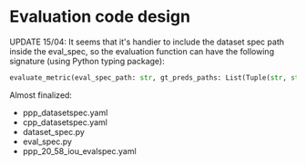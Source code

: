 # Evaluation code design

UPDATE 15/04: It seems that it's handier to include the dataset spec path inside the eval_spec, so the evaluation function can have the following signature (using Python typing package):

```python
evaluate_metric(eval_spec_path: str, gt_preds_paths: List(Tuple(str, str))) -> Dict(str, Union(float, list))
```

Almost finalized:
 - ppp_datasetspec.yaml
 - cpp_datasetspec.yaml
 - dataset_spec.py
 - eval_spec.py
 - ppp_20_58_iou_evalspec.yaml
